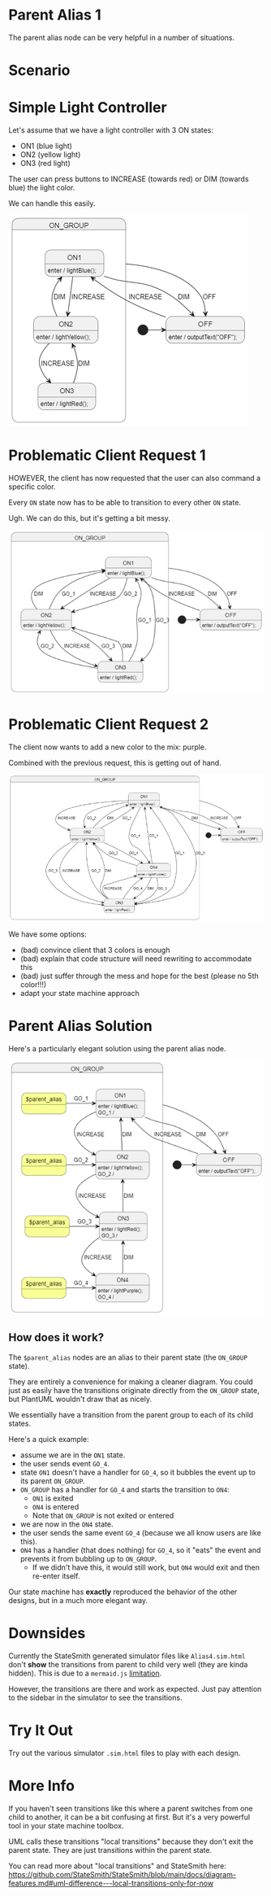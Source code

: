 # Parent Alias 1
The parent alias node can be very helpful in a number of situations.

# Scenario
# Simple Light Controller
Let's assume that we have a light controller with 3 ON states:
- ON1 (blue light)
- ON2 (yellow light)
- ON3 (red light)

The user can press buttons to INCREASE (towards red) or DIM (towards blue) the light color.

We can handle this easily.

![](docs/simple.png)

# Problematic Client Request 1
HOWEVER, the client has now requested that the user can also command a specific color.

Every `ON` state now has to be able to transition to every other `ON` state.

Ugh. We can do this, but it's getting a bit messy.

![](docs/customer-request.png)

# Problematic Client Request 2
The client now wants to add a new color to the mix: purple.

Combined with the previous request, this is getting out of hand.

![](docs/add-purple.png)

We have some options:
- (bad) convince client that 3 colors is enough
- (bad) explain that code structure will need rewriting to accommodate this
- (bad) just suffer through the mess and hope for the best (please no 5th color!!!)
- adapt your state machine approach

# Parent Alias Solution
Here's a particularly elegant solution using the parent alias node.

![](docs/parent-alias-4.png)

## How does it work?
The `$parent_alias` nodes are an alias to their parent state (the `ON_GROUP` state).

They are entirely a convenience for making a cleaner diagram. You could just as easily have the transitions originate directly from the `ON_GROUP` state, but PlantUML wouldn't draw that as nicely.

We essentially have a transition from the parent group to each of its child states.

Here's a quick example:
- assume we are in the `ON1` state.
- the user sends event `GO_4`.
- state `ON1` doesn't have a handler for `GO_4`, so it bubbles the event up to its parent `ON_GROUP`.
- `ON_GROUP` has a handler for `GO_4` and starts the transition to `ON4`:
    - `ON1` is exited
    - `ON4` is entered
    - Note that `ON_GROUP` is not exited or entered
- we are now in the `ON4` state.
- the user sends the same event `GO_4` (because we all know users are like this).
- `ON4` has a handler (that does nothing) for `GO_4`, so it "eats" the event and prevents it from bubbling up to `ON_GROUP`.
    - If we didn't have this, it would still work, but `ON4` would exit and then re-enter itself.

Our state machine has **exactly** reproduced the behavior of the other designs, but in a much more elegant way.

# Downsides
Currently the StateSmith generated simulator files like `Alias4.sim.html` don't **show** the transitions from parent to child very well (they are kinda hidden). This is due to a `mermaid.js` [limitation](https://github.com/StateSmith/StateSmith/issues/306).

However, the transitions are there and work as expected. Just pay attention to the sidebar in the simulator to see the transitions.

# Try It Out
Try out the various simulator `.sim.html` files to play with each design.

# More Info
If you haven't seen transitions like this where a parent switches from one child to another, it can be a bit confusing at first. But it's a very powerful tool in your state machine toolbox.

UML calls these transitions "local transitions" because they don't exit the parent state. They are just transitions within the parent state.

You can read more about "local transitions" and StateSmith here: https://github.com/StateSmith/StateSmith/blob/main/docs/diagram-features.md#uml-difference---local-transitions-only-for-now
